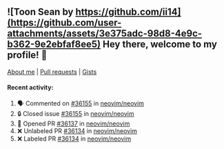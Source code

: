 ## ![Toon Sean by https://github.com/ii14](https://github.com/user-attachments/assets/3e375adc-98d8-4e9c-b362-9e2ebfaf8ee5) Hey there, welcome to my profile! 👋

[About me](https://seandewar.github.io/)
 | [Pull requests](https://github.com/search?p=1&q=author%3Aseandewar+is%3Apr)
 | [Gists](https://gist.github.com/seandewar)

#### Recent activity:

<!--START_SECTION:activity-->
1. 🗣 Commented on [#36155](https://github.com/neovim/neovim/issues/36155#issuecomment-3395453260) in [neovim/neovim](https://github.com/neovim/neovim)
2. 🔒 Closed issue [#36155](https://github.com/neovim/neovim/issues/36155) in [neovim/neovim](https://github.com/neovim/neovim)
3. 💪 Opened PR [#36137](undefined) in [neovim/neovim](https://github.com/neovim/neovim)
4. ❌ Unlabeled PR [#36134](undefined) in [neovim/neovim](https://github.com/neovim/neovim)
5. ❌ Labeled PR [#36134](undefined) in [neovim/neovim](https://github.com/neovim/neovim)
<!--END_SECTION:activity-->
